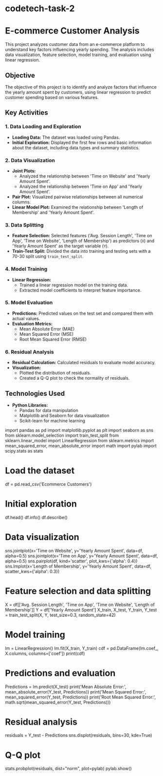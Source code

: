 # codetech-task-2
# E-commerce Customer Analysis

This project analyzes customer data from an e-commerce platform to understand key factors influencing yearly spending. The analysis includes data visualization, feature selection, model training, and evaluation using linear regression.

## Objective

The objective of this project is to identify and analyze factors that influence the yearly amount spent by customers, using linear regression to predict customer spending based on various features.

## Key Activities

### 1. Data Loading and Exploration
- **Loading Data:** The dataset was loaded using Pandas.
- **Initial Exploration:** Displayed the first few rows and basic information about the dataset, including data types and summary statistics.

### 2. Data Visualization
- **Joint Plots:** 
  - Analyzed the relationship between 'Time on Website' and 'Yearly Amount Spent'.
  - Analyzed the relationship between 'Time on App' and 'Yearly Amount Spent'.
- **Pair Plot:** Visualized pairwise relationships between all numerical columns.
- **Linear Model Plot:** Examined the relationship between 'Length of Membership' and 'Yearly Amount Spent'.

### 3. Data Splitting
- **Feature Selection:** Selected features ('Avg. Session Length', 'Time on App', 'Time on Website', 'Length of Membership') as predictors (`X`) and 'Yearly Amount Spent' as the target variable (`Y`).
- **Train-Test Split:** Divided the data into training and testing sets with a 70-30 split using `train_test_split`.

### 4. Model Training
- **Linear Regression:**
  - Trained a linear regression model on the training data.
  - Extracted model coefficients to interpret feature importance.

### 5. Model Evaluation
- **Predictions:** Predicted values on the test set and compared them with actual values.
- **Evaluation Metrics:**
  - Mean Absolute Error (MAE)
  - Mean Squared Error (MSE)
  - Root Mean Squared Error (RMSE)

### 6. Residual Analysis
- **Residual Calculation:** Calculated residuals to evaluate model accuracy.
- **Visualization:** 
  - Plotted the distribution of residuals.
  - Created a Q-Q plot to check the normality of residuals.

## Technologies Used
- **Python Libraries:** 
  - Pandas for data manipulation
  - Matplotlib and Seaborn for data visualization
  - Scikit-learn for machine learning

import pandas as pd
import matplotlib.pyplot as plt
import seaborn as sns
from sklearn.model_selection import train_test_split
from sklearn.linear_model import LinearRegression
from sklearn.metrics import mean_squared_error, mean_absolute_error
import math
import pylab
import scipy.stats as stats

# Load the dataset
df = pd.read_csv('Ecommerce Customers')

# Initial exploration
df.head()
df.info()
df.describe()

# Data visualization
sns.jointplot(x='Time on Website', y='Yearly Amount Spent', data=df, alpha=0.5)
sns.jointplot(x='Time on App', y='Yearly Amount Spent', data=df, alpha=0.5)
sns.pairplot(df, kind='scatter', plot_kws={'alpha': 0.4})
sns.lmplot(x='Length of Membership', y='Yearly Amount Spent', data=df, scatter_kws={'alpha': 0.3})

# Feature selection and data splitting
X = df[['Avg. Session Length', 'Time on App', 'Time on Website', 'Length of Membership']]
Y = df['Yearly Amount Spent']
X_train, X_test, Y_train, Y_test = train_test_split(X, Y, test_size=0.3, random_state=42)

# Model training
lm = LinearRegression()
lm.fit(X_train, Y_train)
cdf = pd.DataFrame(lm.coef_, X.columns, columns=['coef'])
print(cdf)

# Predictions and evaluation
Predictions = lm.predict(X_test)
print('Mean Absolute Error:', mean_absolute_error(Y_test, Predictions))
print('Mean Squared Error:', mean_squared_error(Y_test, Predictions))
print('Root Mean Squared Error:', math.sqrt(mean_squared_error(Y_test, Predictions)))

# Residual analysis
residuals = Y_test - Predictions
sns.displot(residuals, bins=30, kde=True)

# Q-Q plot
stats.probplot(residuals, dist="norm", plot=pylab)
pylab.show()

